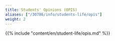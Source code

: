 ```yaml
---
title: Students' Opinions (OPIS)
aliases: ["/30786/info/students-life/opis"]
weight: 2
---
```


{{% include "content/en/student-life/opis.md" %}}
